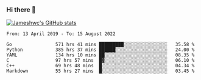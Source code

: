 ### Hi there 👋

[![Jameshwc's GitHub stats](https://github-readme-stats.vercel.app/api?username=jameshwc)](https://github.com/anuraghazra/github-readme-stats)

<!--START_SECTION:waka-->

```text
From: 13 April 2019 - To: 15 August 2022

Go                571 hrs 41 mins █████████░░░░░░░░░░░░░░░░   35.58 %
Python            385 hrs 37 mins ██████░░░░░░░░░░░░░░░░░░░   24.00 %
YAML              134 hrs 10 mins ██░░░░░░░░░░░░░░░░░░░░░░░   08.35 %
C                 97 hrs 57 mins  █▓░░░░░░░░░░░░░░░░░░░░░░░   06.10 %
C++               69 hrs 48 mins  █░░░░░░░░░░░░░░░░░░░░░░░░   04.34 %
Markdown          55 hrs 27 mins  █░░░░░░░░░░░░░░░░░░░░░░░░   03.45 %
```

<!--END_SECTION:waka-->